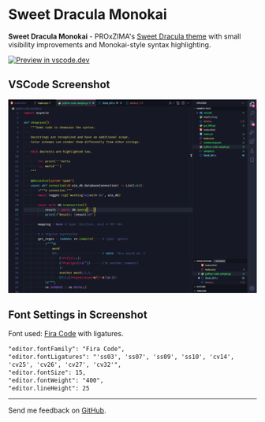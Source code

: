 # Sweet Dracula Monokai

**Sweet Dracula Monokai** - PROxZIMA's [Sweet Dracula theme](https://github.com/PROxZIMA/sweet-dracula) with small visibility improvements and Monokai-style syntax highlighting.

[![Preview in vscode.dev](https://img.shields.io/badge/preview%20in-vscode.dev-blue)](https://vscode.dev/theme/lefd.sweetdracula-monokai)

## VSCode Screenshot

![VS Code](assets/screenshot3.1.png)

## Font Settings in Screenshot

Font used: [Fira Code](https://github.com/tonsky/FiraCode) with ligatures.

    "editor.fontFamily": "Fira Code",
    "editor.fontLigatures": "'ss03', 'ss07', 'ss09', 'ss10', 'cv14', 'cv25', 'cv26', 'cv27', 'cv32'",
    "editor.fontSize": 15,
    "editor.fontWeight": "400",
    "editor.lineHeight": 25

---

Send me feedback on [GitHub](https://github.com/LEFD/sweetdracula-monokai).
